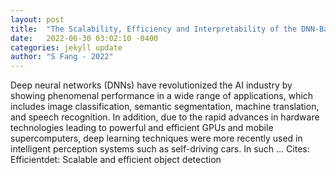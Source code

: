 ```yaml
---
layout: post
title:  "The Scalability, Efficiency and Interpretability of the DNN-Based Perception Systems"
date:   2022-06-30 03:02:10 -0400
categories: jekyll update
author: "S Fang - 2022"
---
```

Deep neural networks (DNNs) have revolutionized the AI industry by showing phenomenal performance in a wide range of applications, which includes image classification, semantic segmentation, machine translation, and speech recognition. In addition, due to the rapid advances in hardware technologies leading to powerful and efficient GPUs and mobile supercomputers, deep learning techniques were more recently used in intelligent perception systems such as self-driving cars. In such …
Cites: ‪Efficientdet: Scalable and efficient object detection‬  